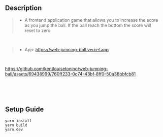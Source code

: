 ## Description

> - A frontend application game that allows you to increase the score as you jump the ball. If the ball reach the bottom the score will reset to zero.

<br />

> - App: https://web-jumping-ball.vercel.app

<br />

https://github.com/kentlouisetonino/web-jumping-ball/assets/69438999/760ff233-0c74-43bf-8ff0-50a38bbfcb81

<br />
<br />
<br />



## Setup Guide
```plaintext
yarn install
yarn build
yarn dev
```
